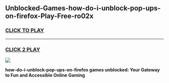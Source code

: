 
## Unblocked-Games-how-do-i-unblock-pop-ups-on-firefox-Play-Free-ro02x
<h3>
<a href="https://premium76.site?title=how-do-i-unblock-pop-ups-on-firefox&ref=23A">CLICK TO PLAY</a></h3>
<hr>

<h3>
<a href="https://premium76.site?title=how-do-i-unblock-pop-ups-on-firefox&ref=23A">CLICK 2 PLAY</a>
  
</h3>

<a href="https://premium76.site?title=how-do-i-unblock-pop-ups-on-firefox&ref=23A"><img src="https://clearcache.store/games.png"></a>


**how-do-i-unblock-pop-ups-on-firefox games unblocked: Your Gateway to Fun and Accessible Online Gaming**

